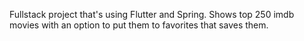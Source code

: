 Fullstack project that's using Flutter and Spring. Shows top 250 imdb movies with an option to put them to favorites that saves them.
